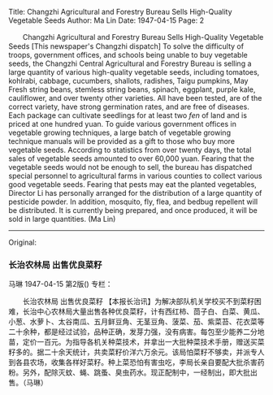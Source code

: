 Title: Changzhi Agricultural and Forestry Bureau Sells High-Quality Vegetable Seeds
Author: Ma Lin
Date: 1947-04-15
Page: 2

　　Changzhi Agricultural and Forestry Bureau
    Sells High-Quality Vegetable Seeds
    [This newspaper's Changzhi dispatch] To solve the difficulty of troops, government offices, and schools being unable to buy vegetable seeds, the Changzhi Central Agricultural and Forestry Bureau is selling a large quantity of various high-quality vegetable seeds, including tomatoes, kohlrabi, cabbage, cucumbers, shallots, radishes, Taigu pumpkins, May Fresh string beans, stemless string beans, spinach, eggplant, purple kale, cauliflower, and over twenty other varieties. All have been tested, are of the correct variety, have strong germination rates, and are free of diseases. Each package can cultivate seedlings for at least two *fen* of land and is priced at one hundred yuan. To guide various government offices in vegetable growing techniques, a large batch of vegetable growing technique manuals will be provided as a gift to those who buy more vegetable seeds. According to statistics from over twenty days, the total sales of vegetable seeds amounted to over 60,000 yuan. Fearing that the vegetable seeds would not be enough to sell, the bureau has dispatched special personnel to agricultural farms in various counties to collect various good vegetable seeds. Fearing that pests may eat the planted vegetables, Director Li has personally arranged for the distribution of a large quantity of pesticide powder. In addition, mosquito, fly, flea, and bedbug repellent will be distributed. It is currently being prepared, and once produced, it will be sold in large quantities. (Ma Lin)



<hr /> 

Original: 


### 长治农林局  出售优良菜籽
马琳
1947-04-15
第2版()
专栏：

　　长治农林局
    出售优良菜籽
    【本报长治讯】为解决部队机关学校买不到菜籽困难，长治中心农林局大量出售各种优良菜籽，计有西红柿、茴子白、白菜、黄瓜、小葱、水萝卜、太谷南瓜、五月鲜豆角、无茎豆角、菠菜、茄、紫菜苔、花衣菜等二十余种，都是经过试验，品种正确，发芽力强，没有病害。每包至少能养二分地苗，定价一百元。为指导各机关种菜技术，并拿出一大批种菜技术手册，赠送买菜籽多的。据二十余天统计，共卖菜籽价洋六万余元。该局怕菜籽不够卖，并派专人到各县农场，收集各样好菜籽。种上菜恐怕有害虫吃，李局长亲自要配大批杀害药粉。另外，配除灭蚊、蝇、跳蚤、臭虫药水。现正配制中，一经制出，即大批出售。（马琳）

